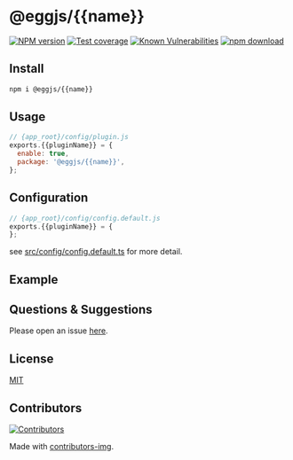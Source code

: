 # @eggjs/{{name}}

[![NPM version][npm-image]][npm-url]
[![Test coverage][codecov-image]][codecov-url]
[![Known Vulnerabilities][snyk-image]][snyk-url]
[![npm download][download-image]][download-url]

[npm-image]: https://img.shields.io/npm/v/@eggjs/{{name}}.svg?style=flat-square
[npm-url]: https://npmjs.org/package/@eggjs/{{name}}
[codecov-image]: https://img.shields.io/codecov/c/github/eggjs/{{name}}.svg?style=flat-square
[codecov-url]: https://codecov.io/github/eggjs/{{name}}?branch=master
[snyk-image]: https://snyk.io/test/npm/@eggjs/{{name}}/badge.svg?style=flat-square
[snyk-url]: https://snyk.io/test/npm/@eggjs/{{name}}
[download-image]: https://img.shields.io/npm/dm/@eggjs/{{name}}.svg?style=flat-square
[download-url]: https://npmjs.org/package/@eggjs/{{name}}

<!--
Description here.
-->

## Install

```bash
npm i @eggjs/{{name}}
```

## Usage

```js
// {app_root}/config/plugin.js
exports.{{pluginName}} = {
  enable: true,
  package: '@eggjs/{{name}}',
};
```

## Configuration

```js
// {app_root}/config/config.default.js
exports.{{pluginName}} = {
};
```

see [src/config/config.default.ts](src/config/config.default.ts) for more detail.

## Example

<!-- example here -->

## Questions & Suggestions

Please open an issue [here](https://github.com/eggjs/egg/issues).

## License

[MIT](LICENSE)

## Contributors

[![Contributors](https://contrib.rocks/image?repo=eggjs/{{name}})](https://github.com/eggjs/{{name}}/graphs/contributors)

Made with [contributors-img](https://contrib.rocks).
